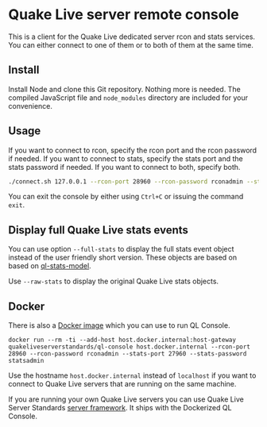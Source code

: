 # Quake Live server remote console

This is a client for the Quake Live dedicated server rcon and stats services. You can either connect to one of them or to both of them at the same time.

## Install

Install Node and clone this Git repository. Nothing more is needed. The compiled JavaScript file and `node_modules` directory are included for your convenience.

## Usage

If you want to connect to rcon, specify the rcon port and the rcon password if needed. If you want to connect to stats, specify the stats port and the stats password if needed. If you want to connect to both, specify both.

```sh
./connect.sh 127.0.0.1 --rcon-port 28960 --rcon-password rconadmin --stats-port 27960 --stats-password statsadmin
```

You can exit the console by either using `Ctrl+C` or issuing the command `exit`.

## Display full Quake Live stats events

You can use option `--full-stats` to display the full stats event object instead of the user friendly short version. These objects are based on based on [ql-stats-model](https://github.com/quakelive-server-standards/ql-stats-model).

Use `--raw-stats` to display the original Quake Live stats objects.

## Docker

There is also a [Docker image](https://hub.docker.com/repository/docker/quakeliveserverstandards/ql-console) which you can use to run QL Console.

```shell
docker run --rm -ti --add-host host.docker.internal:host-gateway quakeliveserverstandards/ql-console host.docker.internal --rcon-port 28960 --rcon-password rconadmin --stats-port 27960 --stats-password statsadmin
```

Use the hostname `host.docker.internal` instead of `localhost` if you want to connect to Quake Live servers that are running on the same machine.

If you are running your own Quake Live servers you can use Quake Live Server Standards [server framework](https://github.com/quakelive-server-standards/server-standards). It ships with the Dockerized QL Console.
